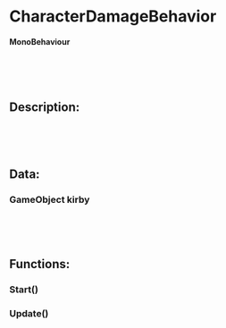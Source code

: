# CharacterDamageBehavior

#### MonoBehaviour

<p>&nbsp;</p>
<p>&nbsp;</p>

## Description:


<p>&nbsp;</p>
<p>&nbsp;</p>

## Data:

### GameObject **kirby**

<p>&nbsp;</p>
<p>&nbsp;</p>

## Functions:

### Start()

### Update()